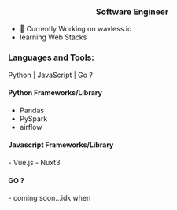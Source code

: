 
<h3 align="center"> Software Engineer</h3>

- 🔭 Currently Working on wavless.io
- learning Web Stacks 

<p align="left">
</p>

<h3 align="left">Languages and Tools:</h3>

 Python | JavaScript | Go ? 

 <h4 align="left"> Python Frameworks/Library </h4>
 <ul>
  <li>
    Pandas
  </li>
    <li>
    PySpark
  </li>
      <li>
    airflow
  </li>
 </ul>
  <h4 align="left"> Javascript Frameworks/Library </h4>
 - Vue.js
 - Nuxt3

 <h4 align="left"> GO ? </h4>
 - coming soon...idk when

   

